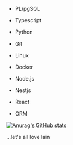 - PL/pgSQL
- Typescript
- Python

- Git
- Linux
- Docker

- Node.js
- Nestjs
- React
- ORM

[![Anurag's GitHub stats](https://github-readme-stats.vercel.app/api?username=lik3as&hide=stars,issues&count_private=true&theme=onedark)](https://github.com/anuraghazra/github-readme-stats)

...let's all love lain
